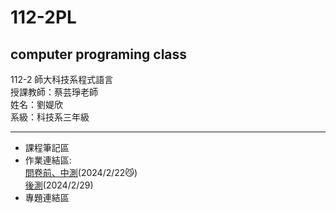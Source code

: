 # 112-2PL  
computer programing class  
---
112-2 師大科技系程式語言  
授課教師：蔡芸琤老師  
姓名：劉媞欣  
系級：科技系三年級  
___
+  課程筆記區  
+  作業連結區:  
  [問卷前、中測](test)(2024/2/22😼)  
  [後測](w2/w2.ipynb)(2024/2/29)
+  專題連結區  
